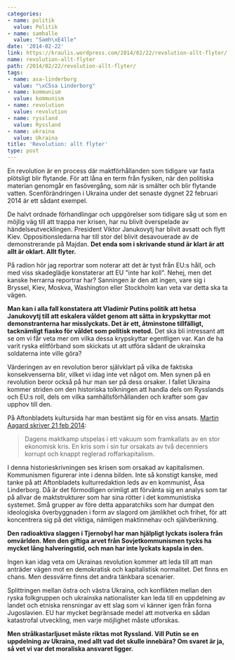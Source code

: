 ```yaml
---
categories:
- name: politik
  value: Politik
- name: samhalle
  value: "Samh\xE4lle"
date: '2014-02-22'
link: https://kraulis.wordpress.com/2014/02/22/revolution-allt-flyter/
name: revolution-allt-flyter
path: /2014/02/22/revolution-allt-flyter/
tags:
- name: asa-linderborg
  value: "\xC5sa Linderborg"
- name: kommunism
  value: kommunism
- name: revolution
  value: revolution
- name: ryssland
  value: Ryssland
- name: ukraina
  value: Ukraina
title: 'Revolution: allt flyter'
type: post
---
```

En revolution är en process där maktförhållanden som tidigare var fasta  plötsligt blir flytande. För att låna en term från fysiken, när den politiska materian genomgår en fasövergång, som när is smälter och blir flytande vatten. Scenförändringen i Ukraina under det senaste dygnet 22 februari 2014 är ett sådant exempel.

De halvt ordnade förhandlingar och uppgörelser som tidigare såg ut som en möjlig väg till att trappa ner krisen, har nu blivit överspelade av händelseutvecklingen. President Viktor Janukovytj har blivit avsatt och flytt Kiev. Oppositionsledarna har till stor del blivit desavouerade av de demonstrerande på Majdan. **Det enda som i skrivande stund är klart är att allt är oklart. Allt flyter.**

På radion hör jag reportrar som noterar att det är tyst från EU:s håll, och med viss skadeglädje konstaterar att EU "inte har koll". Nehej, men det kanske herrarna reportrar har? Sanningen är den att ingen, vare sig i Bryssel, Kiev, Moskva, Washington eller Stockholm kan veta var detta ska ta vägen.

**Man kan i alla fall konstatera att Vladimir Putins politik att hetsa Janukovytj till att eskalera våldet genom att sätta in krypskyttar mot demonstranterna har misslyckats. Det är ett, åtminstone tillfälligt, tacknämligt fiasko för våldet som politisk metod.** Det ska bli intressant att se om vi får veta mer om vilka dessa krypskyttar egentligen var. Kan de ha varit ryska elitförband som skickats ut att utföra sådant de ukrainska soldaterna inte ville göra?

Värderingen av en revolution beror självklart på vilka de faktiska konsekvenserna blir, vilket vi idag inte vet något om. Men synen på en revolution beror också på hur man ser på dess orsaker. I fallet Ukraina kommer striden om den historiska tolkningen att handla dels om Rysslands och EU:s roll, dels om vilka samhällsförhållanden och krafter som gav upphov till den.

På Aftonbladets kultursida har man bestämt sig för en viss ansats. [Martin Aagard skriver 21 feb 2014](http://www.aftonbladet.se/kultur/article18416220.ab):

> Dagens maktkamp utspelas i ett vakuum som framkallats av en stor ekonomisk kris. En kris som i sin tur orsakats av två decenniers korrupt och knappt reglerad roffarkapitalism.

I denna historieskrivningen ses krisen som orsakad av kapitalismen. Kommunismen figurerar inte i denna bilden. Inte så konstigt kanske, med tanke på att Aftonbladets kulturredaktion leds av en kommunist, Åsa Linderborg. Då är det förmodligen orimligt att förvänta sig en analys som tar på allvar de maktstrukturer som har sina rötter i det kommunistiska systemet. Små grupper av före detta apparatchiks som har dumpat den ideologiska överbyggnaden i form av slagord om jämlikhet och frihet, för att koncentrera sig på det viktiga, nämligen maktinnehav och självberikning.

**Den radioaktiva slaggen i Tjernobyl har man hjälpligt lyckats isolera från omvärlden. Men den giftiga arvet från Sovjetkommunismen tycks ha mycket lång halveringstid, och man har inte lyckats kapsla in den.**

Ingen kan idag veta om Ukrainas revolution kommer att leda till att man anträder vägen mot en demokratisk och kapitalistisk normalitet. Det finns en chans. Men dessvärre finns det andra tänkbara scenarier.

Splittringen mellan östra och västra Ukraina, och konflikten mellan den ryska folkgruppen och ukrainska nationalister kan leda till en uppdelning av landet och etniska rensningar av ett slag som vi känner igen från forna Jugoslavien. EU har mycket begränsade medel att motverka en sådan katastrofal utveckling, men varje möjlighet måste utforskas.

**Men strålkastarljuset måste riktas mot Ryssland. Vill Putin se en uppdelning av Ukraina, med allt vad det skulle innebära? Om svaret är ja, så vet vi var det moraliska ansvaret ligger.**

